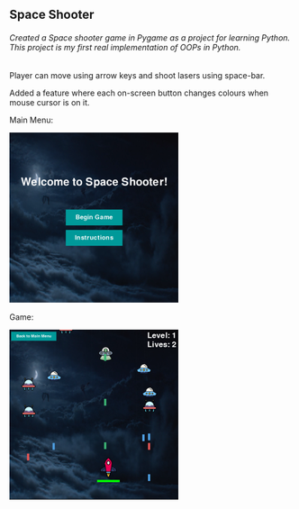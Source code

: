 ## Space Shooter

###### Created a Space shooter game in Pygame as a project for learning Python. This project is my first real implementation of OOPs in Python.
 
Player can move using arrow keys and shoot lasers using space-bar.

Added a feature where each on-screen button changes colours when mouse cursor is on it.

Main Menu:

![](Images/Menu.png)

Game:

![](Images/Game.png)